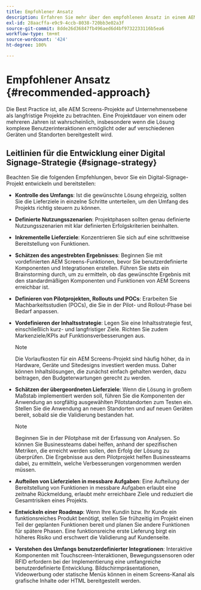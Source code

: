 ```yaml
---
title: Empfohlener Ansatz
description: Erfahren Sie mehr über den empfohlenen Ansatz in einem AEM Screens-Projekt.
exl-id: 28aacffa-e9c9-4ccb-8038-720bb3e02a3f
source-git-commit: 8dde26d36847fb496aed6d4bf9732233116b5ea6
workflow-type: tm+mt
source-wordcount: '424'
ht-degree: 100%

---
```


# Empfohlener Ansatz {#recommended-approach}

Die Best Practice ist, alle AEM Screens-Projekte auf Unternehmensebene als langfristige Projekte zu betrachten. Eine Projektdauer von einem oder mehreren Jahren ist wahrscheinlich, insbesondere wenn die Lösung komplexe Benutzerinteraktionen ermöglicht oder auf verschiedenen Geräten und Standorten bereitgestellt wird.

## Leitlinien für die Entwicklung einer Digital Signage-Strategie {#signage-strategy}

Beachten Sie die folgenden Empfehlungen, bevor Sie ein Digital-Signage-Projekt entwickeln und bereitstellen:

* **Kontrolle des Umfangs**:
Ist die gewünschte Lösung ehrgeizig, sollten Sie die Lieferziele in einzelne Schritte unterteilen, um den Umfang des Projekts richtig steuern zu können.

* **Definierte Nutzungsszenarien**:
Projektphasen sollten genau definierte Nutzungsszenarien mit klar definierten Erfolgskriterien beinhalten.

* **Inkrementelle Lieferziele**:
Konzentrieren Sie sich auf eine schrittweise Bereitstellung von Funktionen.

* **Schätzen des angestrebten Ergebnisses**:
Beginnen Sie mit vordefinierten AEM Screens-Funktionen, bevor Sie benutzerdefinierte Komponenten und Integrationen erstellen. Führen Sie stets ein Brainstorming durch, um zu ermitteln, ob das gewünschte Ergebnis mit den standardmäßigen Komponenten und Funktionen von AEM Screens erreichbar ist.

* **Definieren von Pilotprojekten, Rollouts und POCs**:
Erarbeiten Sie Machbarkeitsstudien (POCs), die Sie in der Pilot- und Rollout-Phase bei Bedarf anpassen.

* **Vordefinieren der Inhaltsstrategie**:
Legen Sie eine Inhaltsstrategie fest, einschließlich kurz- und langfristiger Ziele. Richten Sie zudem Markenziele/KPIs auf Funktionsverbesserungen aus.

  >[!NOTE]
  >
  > Die Vorlaufkosten für ein AEM Screens-Projekt sind häufig höher, da in Hardware, Geräte und Sitedesigns investiert werden muss. Daher können Inhaltslösungen, die zunächst einfach gehalten werden, dazu beitragen, den Budgeterwartungen gerecht zu werden.

* **Schätzen der übergeordneten Lieferziele**:
Wenn die Lösung in großem Maßstab implementiert werden soll, führen Sie die Komponenten der Anwendung an sorgfältig ausgewählten Pilotstandorten zum Testen ein. Stellen Sie die Anwendung an neuen Standorten und auf neuen Geräten bereit, sobald sie die Validierung bestanden hat.

  >[!NOTE]
  >
  > Beginnen Sie in der Pilotphase mit der Erfassung von Analysen. So können Sie Businessteams dabei helfen, anhand der spezifischen Metriken, die erreicht werden sollen, den Erfolg der Lösung zu überprüfen. Die Ergebnisse aus dem Pilotprojekt helfen Businessteams dabei, zu ermitteln, welche Verbesserungen vorgenommen werden müssen.

* **Aufteilen von Lieferzielen in messbare Aufgaben**:
Eine Aufteilung der Bereitstellung von Funktionen in messbare Aufgaben erlaubt eine zeitnahe Rückmeldung, erlaubt mehr erreichbare Ziele und reduziert die Gesamtrisiken eines Projekts.

* **Entwickeln einer Roadmap**:
Wenn Ihre Kundin bzw. Ihr Kunde ein funktionsreiches Produkt benötigt, stellen Sie frühzeitig im Projekt einen Teil der geplanten Funktionen bereit und planen Sie andere Funktionen für spätere Phasen. Eine funktionsreiche erste Lieferung birgt ein höheres Risiko und erschwert die Validierung auf Kundenseite.

* **Verstehen des Umfangs benutzerdefinierter Integrationen**:
Interaktive Komponenten mit Touchscreen-Interaktionen, Bewegungssensoren oder RFID erfordern bei der Implementierung eine umfangreiche benutzerdefinierte Entwicklung. Bildschirmpräsentationen, Videowerbung oder statische Menüs können in einem Screens-Kanal als grafische Inhalte oder HTML bereitgestellt werden.
